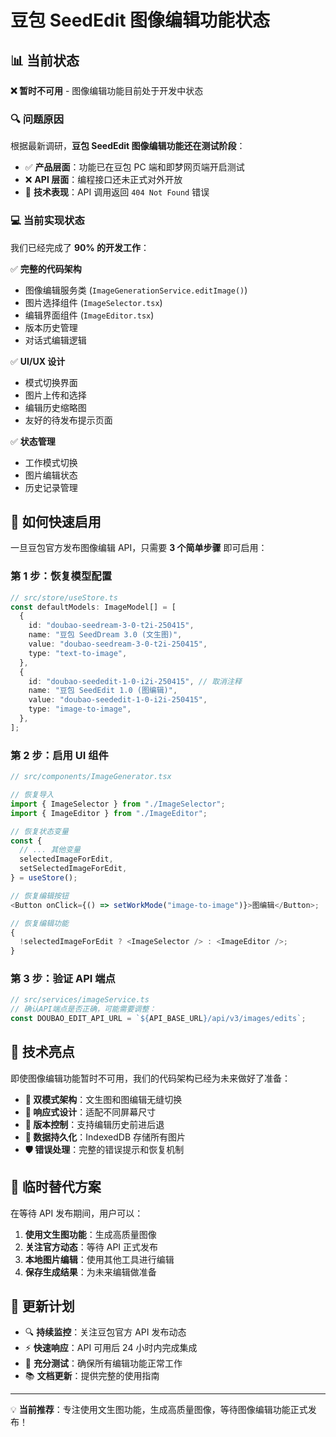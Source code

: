 # 豆包 SeedEdit 图像编辑功能状态

## 📊 当前状态

**❌ 暂时不可用** - 图像编辑功能目前处于开发中状态

### 🔍 问题原因

根据最新调研，**豆包 SeedEdit 图像编辑功能还在测试阶段**：

- ✅ **产品层面**：功能已在豆包 PC 端和即梦网页端开启测试
- ❌ **API 层面**：编程接口还未正式对外开放
- 🔧 **技术表现**：API 调用返回 `404 Not Found` 错误

### 💻 当前实现状态

我们已经完成了 **90% 的开发工作**：

✅ **完整的代码架构**

- 图像编辑服务类 (`ImageGenerationService.editImage()`)
- 图片选择组件 (`ImageSelector.tsx`)
- 编辑界面组件 (`ImageEditor.tsx`)
- 版本历史管理
- 对话式编辑逻辑

✅ **UI/UX 设计**

- 模式切换界面
- 图片上传和选择
- 编辑历史缩略图
- 友好的待发布提示页面

✅ **状态管理**

- 工作模式切换
- 图片编辑状态
- 历史记录管理

## 🚀 如何快速启用

一旦豆包官方发布图像编辑 API，只需要 **3 个简单步骤** 即可启用：

### 第 1 步：恢复模型配置

```typescript
// src/store/useStore.ts
const defaultModels: ImageModel[] = [
  {
    id: "doubao-seedream-3-0-t2i-250415",
    name: "豆包 SeedDream 3.0 (文生图)",
    value: "doubao-seedream-3-0-t2i-250415",
    type: "text-to-image",
  },
  {
    id: "doubao-seededit-1-0-i2i-250415", // 取消注释
    name: "豆包 SeedEdit 1.0 (图编辑)",
    value: "doubao-seededit-1-0-i2i-250415",
    type: "image-to-image",
  },
];
```

### 第 2 步：启用 UI 组件

```typescript
// src/components/ImageGenerator.tsx

// 恢复导入
import { ImageSelector } from "./ImageSelector";
import { ImageEditor } from "./ImageEditor";

// 恢复状态变量
const {
  // ... 其他变量
  selectedImageForEdit,
  setSelectedImageForEdit,
} = useStore();

// 恢复编辑按钮
<Button onClick={() => setWorkMode("image-to-image")}>图编辑</Button>;

// 恢复编辑功能
{
  !selectedImageForEdit ? <ImageSelector /> : <ImageEditor />;
}
```

### 第 3 步：验证 API 端点

```typescript
// src/services/imageService.ts
// 确认API端点是否正确，可能需要调整：
const DOUBAO_EDIT_API_URL = `${API_BASE_URL}/api/v3/images/edits`;
```

## 🎯 技术亮点

即使图像编辑功能暂时不可用，我们的代码架构已经为未来做好了准备：

- **🔄 双模式架构**：文生图和图编辑无缝切换
- **📱 响应式设计**：适配不同屏幕尺寸
- **🎨 版本控制**：支持编辑历史前进后退
- **💾 数据持久化**：IndexedDB 存储所有图片
- **🛡️ 错误处理**：完整的错误提示和恢复机制

## 📝 临时替代方案

在等待 API 发布期间，用户可以：

1. **使用文生图功能**：生成高质量图像
2. **关注官方动态**：等待 API 正式发布
3. **本地图片编辑**：使用其他工具进行编辑
4. **保存生成结果**：为未来编辑做准备

## 🔔 更新计划

- 🔍 **持续监控**：关注豆包官方 API 发布动态
- ⚡ **快速响应**：API 可用后 24 小时内完成集成
- 🧪 **充分测试**：确保所有编辑功能正常工作
- 📚 **文档更新**：提供完整的使用指南

---

💡 **当前推荐**：专注使用文生图功能，生成高质量图像，等待图像编辑功能正式发布！
